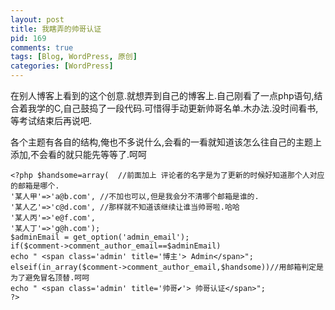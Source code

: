 ```yaml
--- 
layout: post
title: 我瞎弄的帅哥认证
pid: 169
comments: true
tags: [Blog, WordPress, 原创]
categories: [WordPress]
---
```

在别人博客上看到的这个创意.就想弄到自己的博客上.自己刚看了一点php语句,结合着我学的C,自己鼓捣了一段代码.可惜得手动更新帅哥名单.木办法.没时间看书,等考试结束后再说吧.

各个主题有各自的结构,俺也不多说什么,会看的一看就知道该怎么往自己的主题上添加,不会看的就只能先等等了.呵呵

    <?php $handsome=array(  //前面加上 评论者的名字是为了更新的时候好知道那个人对应的邮箱是哪个.
    '某人甲'=>'a@b.com', //不加也可以,但是我会分不清哪个邮箱是谁的.
    '某人乙'=>'c@d.com', //那样就不知道该继续让谁当帅哥啦.哈哈
    '某人丙'=>'e@f.com',
    '某人丁'=>'g@h.com');
    $adminEmail = get_option('admin_email');
    if($comment->comment_author_email==$adminEmail)
    echo " <span class='admin' title='博主'> Admin</span>";
    elseif(in_array($comment->comment_author_email,$handsome))//用邮箱判定是为了避免冒名顶替.呵呵
    echo " <span class='admin' title='帅哥✔'> 帅哥认证</span>";
    ?>